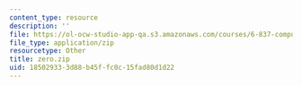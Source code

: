 ```yaml
---
content_type: resource
description: ''
file: https://ol-ocw-studio-app-qa.s3.amazonaws.com/courses/6-837-computer-graphics-fall-2012/185029333d88b45ffc0c15fad80d1d22_zero.zip
file_type: application/zip
resourcetype: Other
title: zero.zip
uid: 18502933-3d88-b45f-fc0c-15fad80d1d22
---
```

